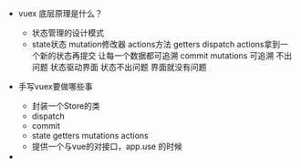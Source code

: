 - vuex 底层原理是什么？
    - 状态管理的设计模式
    - state状态 mutation修改器 actions方法 getters
        dispatch actions拿到一个新的状态再提交 让每一个数据都可追溯
        commit mutations
    可追溯 不出问题 状态驱动界面 状态不出问题 界面就没有问题


- 手写vuex要做哪些事
    - 封装一个Store的类
    - dispatch
    - commit
    - state getters mutations actions
    - 提供一个与vue的对接口，app.use 的时候
        


-